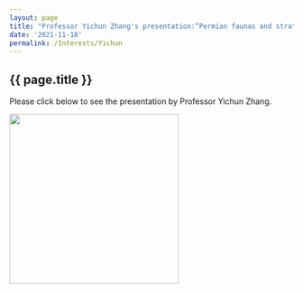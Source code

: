 ```yaml
---
layout: page
title: "Professor Yichun Zhang's presentation:“Permian faunas and stratigraphy of the Qinghai-Tibet Plateau and adjacent regions: implications for paleogeographical evolution”"
date: '2021-11-18'
permalink: /Interests/Yichun
---
```


## {{ page.title }}

Please click below to see the presentation by Professor Yichun Zhang.

[<img src="https://stratigraphy.org/subcommission-permian/images/Yichun.JPG" alt="" style="width:300px" />](https://youtu.be/mb-FtL8aUhg)


